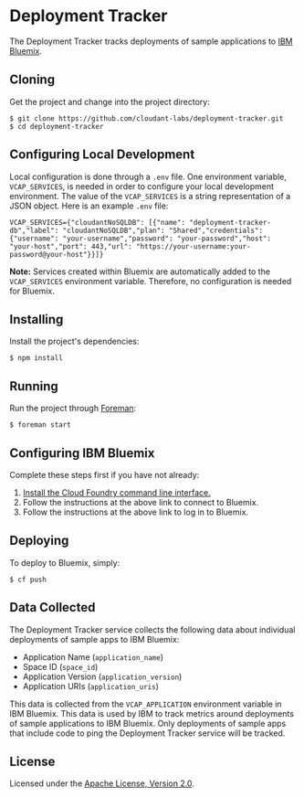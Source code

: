 # Deployment Tracker

The Deployment Tracker tracks deployments of sample applications to [IBM Bluemix](https://www.bluemix.net/).

## Cloning

Get the project and change into the project directory:

    $ git clone https://github.com/cloudant-labs/deployment-tracker.git
    $ cd deployment-tracker

## Configuring Local Development

Local configuration is done through a `.env` file. One environment variable, `VCAP_SERVICES`, is needed in order to configure your local development environment. The value of the `VCAP_SERVICES` is a string representation of a JSON object. Here is an example `.env` file:

    VCAP_SERVICES={"cloudantNoSQLDB": [{"name": "deployment-tracker-db","label": "cloudantNoSQLDB","plan": "Shared","credentials": {"username": "your-username","password": "your-password","host": "your-host","port": 443,"url": "https://your-username:your-password@your-host"}}]}

**Note:**  Services created within Bluemix are automatically added to the `VCAP_SERVICES` environment variable. Therefore, no configuration is needed for Bluemix.

## Installing

Install the project's dependencies:

    $ npm install

## Running

Run the project through [Foreman](https://github.com/ddollar/foreman):

    $ foreman start

## Configuring IBM Bluemix

Complete these steps first if you have not already:

1. [Install the Cloud Foundry command line interface.](https://www.ng.bluemix.net/docs/#starters/install_cli.html)
2. Follow the instructions at the above link to connect to Bluemix.
3. Follow the instructions at the above link to log in to Bluemix.

## Deploying

To deploy to Bluemix, simply:

    $ cf push

## Data Collected

The Deployment Tracker service collects the following data about individual deployments of sample apps to IBM Bluemix:

* Application Name (`application_name`)
* Space ID (`space_id`)
* Application Version (`application_version`)
* Application URIs (`application_uris`)

This data is collected from the `VCAP_APPLICATION` environment variable in IBM Bluemix. This data is used by IBM to track metrics around deployments of sample applications to IBM Bluemix. Only deployments of sample apps that include code to ping the Deployment Tracker service will be tracked.

## License

Licensed under the [Apache License, Version 2.0](LICENSE.txt).
